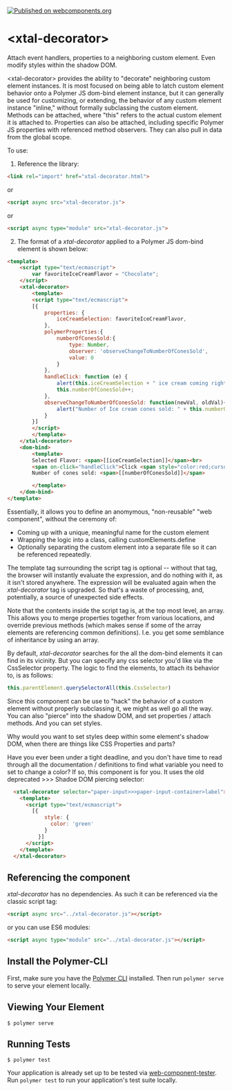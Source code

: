 [![Published on webcomponents.org](https://img.shields.io/badge/webcomponents.org-published-blue.svg)](https://www.webcomponents.org/element/bahrus/xtal-decorator)

# \<xtal-decorator\>

Attach event handlers, properties to a neighboring custom element.  Even modify styles within the shadow DOM.

\<xtal-decorator\> provides the ability to "decorate" neighboring custom element instances.  It is most focused on being able to latch custom element behavior onto a Polymer JS dom-bind element instance, but it can generally be used for customizing, or extending, the behavior of any custom element instance "inline," without formally subclassing the custom element.  Methods can be attached, where "this" refers to the actual custom element it is attached to.  Properties can also be attached, including specific Polymer JS properties with referenced method observers.  They can also pull in data from the global scope.

<!--
```
<custom-element-demo>
  <template>
  <link rel="import" href="https://rawgit.com/bahrus/xtal/master/bower_components/polymer/lib/elements/dom-bind.html">
    <link rel="import" href="xtal-decorator.html">
            <xtal-decorator>
          <template>
          <script type="text/ecmascript">
            [{
              properties: {
                iceCreamSelection: 'Vanilla',
              },
              polymerProperties:{
                numberOfConesSold:{
                  type: Number,
                  observer: 'observeChangeToNumberOfConesSold',
                  value: 0
                }
              },
              handleClick: function (e) {
                alert(this.iceCreamSelection + " ice cream coming right up!");
                this.numberOfConesSold++;
              },
              observeChangeToNumberOfConesSold: function(newVal, oldVal){
                alert("Number of Ice cream cones sold: " + this.numberOfConesSold);
              }
            }]
         </script>
         </template>
        </xtal-decorator>
        <dom-bind>
          <template>
            Selected Flavor: <span>[[iceCreamSelection]]</span><br>
            <span on-click="handleClick">Click <span style="color:red;cursor:pointer">Here</span> to Order Your Ice Cream</span><br>
            Number of cones sold: <span>[[numberOfConesSold]]</span>

          </template>
        </dom-bind>
    
  </template
</custom-element-demo>
```
-->

To use:

1)  Reference the library: 

```html
<link rel="import" href="xtal-decorator.html">
```

or

```html
<script async src="xtal-decorator.js">
```

or

```html
<script async type="module" src="xtal-decorator.js">
```

2)  The format of a _xtal-decorator_ applied to a Polymer JS dom-bind element is shown below:

```html
<template>
    <script type="text/ecmascript">
        var favoriteIceCreamFlavor = "Chocolate";
    </script>
    <xtal-decorator>
        <template>
        <script type="text/ecmascript">
        [{
            properties: {
                iceCreamSelection: favoriteIceCreamFlavor,
            },
            polymerProperties:{
                numberOfConesSold:{
                    type: Number,
                    observer: 'observeChangeToNumberOfConesSold',
                    value: 0
                }
            },
            handleClick: function (e) {
                alert(this.iceCreamSelection + " ice cream coming right up!");
                this.numberOfConesSold++;
            },
            observeChangeToNumberOfConesSold: function(newVal, oldVal){
                alert("Number of Ice cream cones sold: " + this.numberOfConesSold);
            }
        }]
        </script>
        </template>
    </xtal-decorator>
    <dom-bind>
        <template>
        Selected Flavor: <span>[[iceCreamSelection]]</span><br>
        <span on-click="handleClick">Click <span style="color:red;cursor:pointer">Here</span> to Order Your Ice Cream</span><br>
        Number of cones sold: <span>[[numberOfConesSold]]</span>

        </template>
    </dom-bind>
</template>
```

Essentially, it allows you to define an anomymous, "non-reusable" "web component", without the ceremony of:

- Coming up with a unique, meaningful name for the custom element
- Wrapping the logic into a class, calling customElements.define
- Optionally separating the custom element into a separate file so it can be referenced repeatedly.  

The template tag surrounding the script tag is optional -- without that tag, the browser will instantly evaluate the expression, and do nothing with it, as it isn't stored anywhere.  The expression will be evaluated again when the _xtal-decorator_ tag is upgraded.  So that's a waste of processing, and, potentially, a source of unexpected side effects.

Note that the contents inside the script tag is, at the top most level, an array.  This allows you to merge properties together from various locations, and override previous methods (which makes sense if some of the array elements are referencing common definitions).  I.e. you get some semblance of inheritance by using an array.

By default, _xtal-decorator_ searches for the all the dom-bind elements it can find in its vicinity.  But you can specify any css selector you'd like via the CssSelector property.  The logic to find the elements, to attach its behavior to, is as follows:

```JavaScript
this.parentElement.querySelectorAll(this.CssSelector)
``` 

Since this component can be use to "hack" the behavior of a custom element without properly subclassing it, we might as well go all the way.  You can also "pierce" into the shadow DOM, and set properties / attach methods.  And you can set styles.

Why would you want to set styles deep within some element's shadow DOM, when there are things like CSS Properties and parts?  

Have you ever been under a tight deadline, and you don't have time to read through all the documentation / definitions to find what variable you need to set to change a color?  If so, this component is for you.  It uses the old deprecated >>> Shadoe DOM piercing selector:

```html
  <xtal-decorator selector="paper-input>>>paper-input-container>label">
    <template>
      <script type="text/ecmascript">
        [{
            style: {
              color: 'green'
            }
          }]
      </script>
    </template>
  </xtal-decorator>
```

## Referencing the component

_xtal-decorator_ has no dependencies.  As such it can be referenced via the classic script tag:

```html
<script async src="../xtal-decorator.js"></script>
```

or you can use ES6 modules:

```html
<script async type="module" src="../xtal-decorator.js"></script>
```


## Install the Polymer-CLI

First, make sure you have the [Polymer CLI](https://www.npmjs.com/package/polymer-cli) installed. Then run `polymer serve` to serve your element locally.

## Viewing Your Element

```
$ polymer serve
```

## Running Tests

```
$ polymer test
```

Your application is already set up to be tested via [web-component-tester](https://github.com/Polymer/web-component-tester). Run `polymer test` to run your application's test suite locally.
